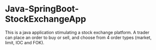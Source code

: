 # Java-SpringBoot-StockExchangeApp

This is a java application stimulating a stock exchange platform. A trader can place an order to buy or sell, and choose from 4 order types (market, limit, IOC and FOK). 
